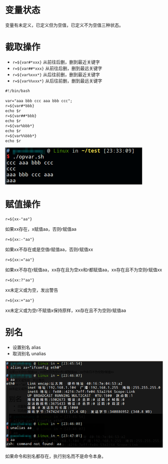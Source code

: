 # 变量状态

变量有未定义，已定义但为空值，已定义不为空值三种状态。

# 截取操作

* `r=${var#*xxx}` 从前往后删，删到最近关键字
* `r=${var##*xxx}` 从前往后删，删到最远关键字
* `r=${var%xxx*}` 从后往前删，删到最近关键字
* `r=${var%%xxx*}` 从后往前删，删到最远关键字

```shell
#!/bin/bash

var="aaa bbb ccc aaa bbb ccc";
r=${var#*bbb}
echo $r
r=${var##*bbb}
echo $r
r=${var%bbb*}
echo $r
r=${var%%bbb*}
echo $r
```

![](res/1.png)

# 赋值操作

`r=${xx-"aa"}`

如果xx存在，x赋值aa，否则r赋值aa

`r=${xx:-"aa"}`

如果xx不存在或是空值r赋值aa，否则r赋值xx

`r=${xx:="aa"}`

如果xx不存在r赋值aa，xx存在且为空xx和r都赋值aa，xx存在且不为空则r赋值xx

`r=${xx:?"aa"}`

xx未定义或为空，发出警告

`r=${xx:+"aa"}`

xx未定义或为空r不赋值x保持原样，xx存在且不为空则r赋值aa

# 别名

* 设置别名 alias
* 取消别名 unalias

![](res/2.png)

如果命令和别名都存在，执行别名而不是命令本身。
